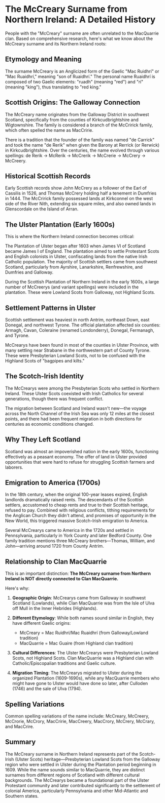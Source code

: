 # The McCreary Surname from Northern Ireland: A Detailed History

People with the "McCreary" surname are often unrelated to the MacQuarrie clan.  Based on comprehensive research, here's what we know about the McCreary surname and its Northern Ireland roots:

## Etymology and Meaning

The surname McCreary is an Anglicized form of the Gaelic "Mac Ruidhrí" or "Mac Ruaidhrí," meaning "son of Ruaidhrí." The personal name Ruaidhrí is composed of two Gaelic elements: "ruadh" (meaning "red") and "rí" (meaning "king"), thus translating to "red king."

## Scottish Origins: The Galloway Connection

The McCreary name originates from the Galloway District in southwest Scotland, specifically from the counties of Kirkcudbrightshire and Wigtownshire. The family is considered a branch of the McCririck family, which often spelled the name as MacCririe.

There is a tradition that the founder of the family was named "de Carrick" and took the name "de Rerik" when given the Barony at Rerrick (or Rerwick) in Kirkcudbrightshire. Over the centuries, the name evolved through various spellings: de Rerik → McRerik → McCrerik → McCrerie → McCrery → McCreery.

## Historical Scottish Records

Early Scottish records show John McCrery as a follower of the Earl of Cassilis in 1526, and Thomas McCrery holding half a tenement in Dumfries in 1444. The McCririck family possessed lands at Kirkconnel on the west side of the River Nith, extending six square miles, and also owned lands in Glenscordale on the Island of Arran.

## The Ulster Plantation (Early 1600s)

This is where the Northern Ireland connection becomes critical:

The Plantation of Ulster began after 1603 when James VI of Scotland became James I of England. The plantation aimed to settle Protestant Scots and English colonists in Ulster, confiscating lands from the native Irish Catholic population. The majority of Scottish settlers came from southwest Scotland, particularly from Ayrshire, Lanarkshire, Renfrewshire, and Dumfries and Galloway.

During the Scottish Plantation of Northern Ireland in the early 1600s, a large number of McCreerys (and variant spellings) were included in the plantation. These were Lowland Scots from Galloway, not Highland Scots.

## Settlement Patterns in Ulster

Scottish settlement was heaviest in north Antrim, northeast Down, east Donegal, and northwest Tyrone. The official plantation affected six counties: Armagh, Cavan, Coleraine (renamed Londonderry), Donegal, Fermanagh, and Tyrone.

McCrearys have been found in most of the counties in Ulster Province, with many settling near Strabane in the northwestern part of County Tyrone. These were Presbyterian Lowland Scots, not to be confused with the Highland Scots of "bagpipes and kilts."

## The Scotch-Irish Identity

The McCrearys were among the Presbyterian Scots who settled in Northern Ireland. These Ulster Scots coexisted with Irish Catholics for several generations, though there was frequent conflict.

The migration between Scotland and Ireland wasn't new—the voyage across the North Channel of the Irish Sea was only 12 miles at the closest points, and there had been frequent migration in both directions for centuries as economic conditions changed.

## Why They Left Scotland

Scotland was almost an impoverished nation in the early 1600s, functioning effectively as a peasant economy. The offer of land in Ulster provided opportunities that were hard to refuse for struggling Scottish farmers and laborers.

## Emigration to America (1700s)

In the 18th century, when the original 100-year leases expired, English landlords dramatically raised rents. The descendants of the Scottish settlers, accustomed to cheap rents and true to their Scottish heritage, refused to pay. Combined with religious conflicts, tithing requirements for the Anglican Church they didn't attend, and promises of opportunity in the New World, this triggered massive Scotch-Irish emigration to America.

Several McCrearys came to America in the 1720s and settled in Pennsylvania, particularly in York County and later Bedford County. One family tradition mentions three McCreary brothers—Thomas, William, and John—arriving around 1720 from County Antrim.

## Relationship to Clan MacQuarrie

This is an important distinction: **The McCreary surname from Northern Ireland is NOT directly connected to Clan MacQuarrie.**

Here's why:

1. **Geographic Origin**: McCrearys came from Galloway in southwest Scotland (Lowlands), while Clan MacQuarrie was from the Isle of Ulva off Mull in the Inner Hebrides (Highlands).

2. **Different Etymology**: While both names sound similar in English, they have different Gaelic origins:
   - McCreary = Mac Ruidhrí/Mac Ruaidhrí (from Galloway/Lowland tradition)
   - MacQuarrie = Mac Guaire (from Highland clan tradition)

3. **Cultural Differences**: The Ulster McCrearys were Presbyterian Lowland Scots, not Highland Scots. Clan MacQuarrie was a Highland clan with Catholic/Episcopalian traditions and Gaelic culture.

4. **Migration Timing**: The McCrearys migrated to Ulster during the organized Plantation (1609-1690s), while any MacQuarrie members who might have gone to Ulster would have done so later, after Culloden (1746) and the sale of Ulva (1794).

## Spelling Variations

Common spelling variations of the name include: McCreary, McCreery, McCrorie, McCrory, MacCririe, MacCreery, MacCrory, McCrery, McCrary, and MacCrire.

## Summary

The McCreary surname in Northern Ireland represents part of the Scotch-Irish (Ulster Scots) heritage—Presbyterian Lowland Scots from the Galloway region who were settled in Ulster during the Plantation period beginning in 1609. While the name sounds similar to MacQuarrie, they are distinct surnames from different regions of Scotland with different cultural backgrounds. The McCrearys became a foundational part of the Ulster Protestant community and later contributed significantly to the settlement of colonial America, particularly Pennsylvania and other Mid-Atlantic and Southern states.